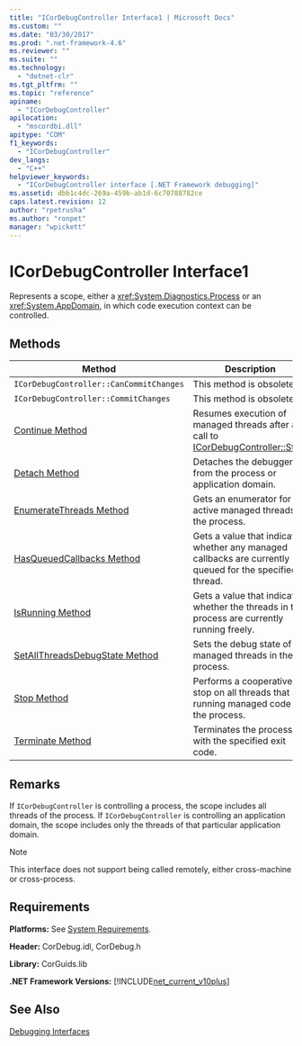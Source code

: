 ```yaml
---
title: "ICorDebugController Interface1 | Microsoft Docs"
ms.custom: ""
ms.date: "03/30/2017"
ms.prod: ".net-framework-4.6"
ms.reviewer: ""
ms.suite: ""
ms.technology: 
  - "dotnet-clr"
ms.tgt_pltfrm: ""
ms.topic: "reference"
apiname: 
  - "ICorDebugController"
apilocation: 
  - "mscordbi.dll"
apitype: "COM"
f1_keywords: 
  - "ICorDebugController"
dev_langs: 
  - "C++"
helpviewer_keywords: 
  - "ICorDebugController interface [.NET Framework debugging]"
ms.assetid: dbb1c4dc-269a-459b-ab1d-6c70788782ce
caps.latest.revision: 12
author: "rpetrusha"
ms.author: "ronpet"
manager: "wpickett"
---
```

# ICorDebugController Interface1
Represents a scope, either a <xref:System.Diagnostics.Process> or an <xref:System.AppDomain>, in which code execution context can be controlled.  
  
## Methods  
  
|Method|Description|  
|------------|-----------------|  
|`ICorDebugController::CanCommitChanges`|This method is obsolete.|  
|`ICorDebugController::CommitChanges`|This method is obsolete.|  
|[Continue Method](../../../../docs/framework/unmanaged-api/debugging/icordebugcontroller-continue-method.md)|Resumes execution of managed threads after a call to [ICorDebugController::Stop](../../../../docs/framework/unmanaged-api/debugging/icordebugcontroller-stop-method.md).|  
|[Detach Method](../../../../docs/framework/unmanaged-api/debugging/icordebugcontroller-detach-method.md)|Detaches the debugger from the process or application domain.|  
|[EnumerateThreads Method](../../../../docs/framework/unmanaged-api/debugging/icordebugcontroller-enumeratethreads-method.md)|Gets an enumerator for the active managed threads in the process.|  
|[HasQueuedCallbacks Method](../../../../docs/framework/unmanaged-api/debugging/icordebugcontroller-hasqueuedcallbacks-method.md)|Gets a value that indicates whether any managed callbacks are currently queued for the specified thread.|  
|[IsRunning Method](../../../../docs/framework/unmanaged-api/debugging/icordebugcontroller-isrunning-method.md)|Gets a value that indicates whether the threads in the process are currently running freely.|  
|[SetAllThreadsDebugState Method](../../../../docs/framework/unmanaged-api/debugging/icordebugcontroller-setallthreadsdebugstate-method.md)|Sets the debug state of all managed threads in the process.|  
|[Stop Method](../../../../docs/framework/unmanaged-api/debugging/icordebugcontroller-stop-method.md)|Performs a cooperative stop on all threads that are running managed code in the process.|  
|[Terminate Method](../../../../docs/framework/unmanaged-api/debugging/icordebugcontroller-terminate-method.md)|Terminates the process with the specified exit code.|  
  
## Remarks  
 If `ICorDebugController` is controlling a process, the scope includes all threads of the process. If `ICorDebugController` is controlling an application domain, the scope includes only the threads of that particular application domain.  
  
> [!NOTE]
>  This interface does not support being called remotely, either cross-machine or cross-process.  
  
## Requirements  
 **Platforms:** See [System Requirements](../../../../docs/framework/getting-started/system-requirements.md).  
  
 **Header:** CorDebug.idl, CorDebug.h  
  
 **Library:** CorGuids.lib  
  
 **.NET Framework Versions:** [!INCLUDE[net_current_v10plus](../../../../includes/net-current-v10plus-md.md)]  
  
## See Also  
 [Debugging Interfaces](../../../../docs/framework/unmanaged-api/debugging/debugging-interfaces.md)